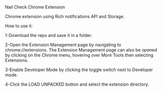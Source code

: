 Nail Check Chrome Extension 


Chrome extension using Rich notifications API and Storage.

How to use it:

1-Download the repo and save it in a folder.

2-Open the Extension Management page by navigating to chrome://extensions.
  The Extension Management page can also be opened by clicking on the Chrome menu, hovering over More Tools then selecting Extensions.
  
3-Enable Developer Mode by clicking the toggle switch next to Developer mode.

4-Click the LOAD UNPACKED button and select the extension directory.